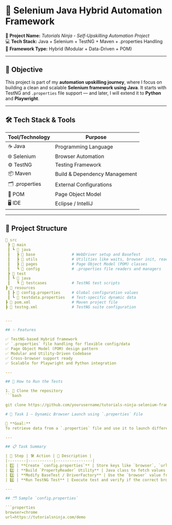 # 🚀 Selenium Java Hybrid Automation Framework

🎯 **Project Name:** *Tutorials Ninja - Self-Upskilling Automation Project*  
💻 **Tech Stack:** Java + Selenium + TestNG + Maven + .properties Handling  
📁 **Framework Type:** Hybrid (Modular + Data-Driven + POM)

---

## 📌 Objective

This project is part of my **automation upskilling journey**, where I focus on building a clean and scalable **Selenium framework using Java**. It starts with TestNG and `.properties` file support — and later, I will extend it to **Python** and **Playwright**.

---

## 🛠️ Tech Stack & Tools

| Tool/Technology | Purpose                        |
|------------------|-------------------------------|
| ☕ Java           | Programming Language          |
| 🌐 Selenium       | Browser Automation            |
| ⚙️ TestNG          | Testing Framework             |
| 📦 Maven          | Build & Dependency Management |
| 🗂️ .properties    | External Configurations       |
| 🧪 POM            | Page Object Model             |
| 🖥️ IDE            | Eclipse / IntelliJ            |

---

## 📁 Project Structure

```yaml
📁 src
 ┣ 📁 main
 ┃ ┗ 📁 java
 ┃   ┣ 📁 base                # WebDriver setup and BaseTest
 ┃   ┣ 📁 utils               # Utilities like waits, browser init, readers
 ┃   ┣ 📁 pages               # Page Object Model (POM) classes
 ┃   ┗ 📁 config              # .properties file readers and managers
 ┣ 📁 test
 ┃ ┗ 📁 java
 ┃   ┗ 📁 testcases           # TestNG test scripts
┣ 📁 resources
 ┃ ┣ 📄 config.properties     # Global configuration values
 ┃ ┗ 📄 testdata.properties   # Test-specific dynamic data
┣ 📄 pom.xml                  # Maven project file
┣ 📄 testng.xml               # TestNG suite configuration


---

## ✨ Features

✅ TestNG-based Hybrid framework  
✅ `.properties` file handling for flexible config/data  
✅ Page Object Model (POM) design pattern  
✅ Modular and Utility-Driven Codebase  
✅ Cross-browser support ready  
✅ Scalable for Playwright and Python integration  

---

## 🚀 How to Run the Tests

1. 🔁 Clone the repository  
```bash

git clone https://github.com/yourusername/tutorials-ninja-selenium-framework.git

# 🧪 Task 1 — Dynamic Browser Launch using `.properties` File

📌 **Goal:**  
To retrieve data from a `.properties` file and use it to launch different browsers dynamically (e.g., Chrome, Firefox, Edge) as per the configuration — a core step in building a flexible automation framework.

---

## 📋 Task Summary

| 🔢 Step | 🛠️ Action | 📄 Description |
|--------|-----------|----------------|
| 1️⃣ | **Create `config.properties`** | Store keys like `browser`, `url`, etc., to externalize test setup. |
| 2️⃣ | **Build `PropertyReader` Utility** | Java class to fetch values from the properties file using `java.util.Properties`. |
| 3️⃣ | **Modify BaseTest / DriverFactory** | Use the `browser` value from the properties file to launch Chrome, Firefox, etc. |
| 4️⃣ | **Run TestNG Test** | Execute test and verify if the correct browser launches with the given URL. |

---

## 🗂️ Sample `config.properties`

```properties
browser=chrome
url=https://tutorialsninja.com/demo
